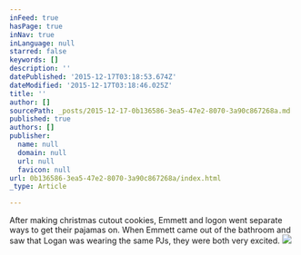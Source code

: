 ```yaml
---
inFeed: true
hasPage: true
inNav: true
inLanguage: null
starred: false
keywords: []
description: ''
datePublished: '2015-12-17T03:18:53.674Z'
dateModified: '2015-12-17T03:18:46.025Z'
title: ''
author: []
sourcePath: _posts/2015-12-17-0b136586-3ea5-47e2-8070-3a90c867268a.md
published: true
authors: []
publisher:
  name: null
  domain: null
  url: null
  favicon: null
url: 0b136586-3ea5-47e2-8070-3a90c867268a/index.html
_type: Article

---
```

After making christmas cutout cookies, Emmett and logon went separate ways to get their pajamas on.  When Emmett came out of the bathroom and saw that Logan was wearing the same PJs, they were both very excited.
![](https://the-grid-user-content.s3-us-west-2.amazonaws.com/7833f158-e210-4c30-a5c6-e2602d811f95.JPG)